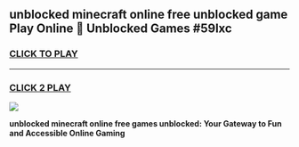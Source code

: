 
## unblocked minecraft online free unblocked game Play Online 👋 Unblocked Games #59lxc
<h3>
<a href="https://premium.freeplayer.one?title=unblocked_minecraft_online_free&ref=21F">CLICK TO PLAY</a></h3>
<hr>

<h3>
<a href="https://premium.freeplayer.one?title=unblocked_minecraft_online_free&ref=21F">CLICK 2 PLAY</a>
  
</h3>

<a href="https://premium.freeplayer.one?title=unblocked_minecraft_online_free&ref=21F/"><img src="https://clearcache.store/games.png"></a>


**unblocked minecraft online free games unblocked: Your Gateway to Fun and Accessible Online Gaming**
